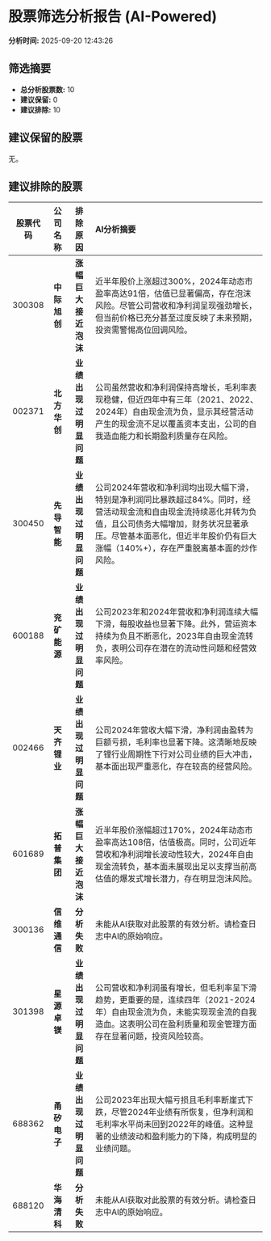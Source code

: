 # 股票筛选分析报告 (AI-Powered)

**分析时间:** 2025-09-20 12:43:26

## 筛选摘要

- **总分析股票数:** 10
- **建议保留:** 0
- **建议排除:** 10

## 建议保留的股票

无。


## 建议排除的股票

| 股票代码 | 公司名称 | 排除原因 | AI分析摘要 |
|:---:|:---:|:---:|:---|
| 300308 | **中际旭创** | **涨幅巨大接近泡沫** | 近半年股价上涨超过300%，2024年动态市盈率高达91倍，估值已显著偏高，存在泡沫风险。尽管公司营收和净利润呈现强劲增长，但当前价格已充分甚至过度反映了未来预期，投资需警惕高位回调风险。 |
| 002371 | **北方华创** | **业绩出现过明显问题** | 公司虽然营收和净利润保持高增长，毛利率表现稳健，但近四年中有三年（2021、2022、2024年）自由现金流为负，显示其经营活动产生的现金流不足以覆盖资本支出，公司的自我造血能力和长期盈利质量存在风险。 |
| 300450 | **先导智能** | **业绩出现过明显问题** | 公司2024年营收和净利润均出现大幅下滑，特别是净利润同比暴跌超过84%。同时，经营活动现金流和自由现金流持续恶化并转为负值，且公司债务大幅增加，财务状况显著承压。尽管基本面恶化，但近半年股价仍有巨大涨幅（140%+），存在严重脱离基本面的炒作风险。 |
| 600188 | **兖矿能源** | **业绩出现过明显问题** | 公司2023年和2024年营收和净利润连续大幅下滑，每股收益也显著下降。此外，营运资本持续为负且不断恶化，2023年自由现金流转负，表明公司存在潜在的流动性问题和经营效率风险。 |
| 002466 | **天齐锂业** | **业绩出现过明显问题** | 公司2024年营收大幅下滑，净利润由盈转为巨额亏损，毛利率也显著下降。这清晰地反映了锂行业周期性下行对公司业绩的巨大冲击，基本面出现严重恶化，存在较高的经营风险。 |
| 601689 | **拓普集团** | **涨幅巨大接近泡沫** | 近半年股价涨幅超过170%，2024年动态市盈率高达108倍，估值极高。同时，公司近年营收和净利润增长波动性较大，2024年自由现金流转负，基本面未展现出足以支撑当前高估值的爆发式增长潜力，存在明显泡沫风险。 |
| 300136 | **信维通信** | **分析失败** | 未能从AI获取对此股票的有效分析。请检查日志中AI的原始响应。 |
| 301398 | **星源卓镁** | **业绩出现过明显问题** | 公司营收和净利润虽有增长，但毛利率呈下滑趋势，更重要的是，连续四年（2021-2024年）自由现金流为负，未能实现现金流的自我造血。这表明公司在盈利质量和现金管理方面存在显著问题，投资风险较高。 |
| 688362 | **甬矽电子** | **业绩出现过明显问题** | 公司2023年出现大幅亏损且毛利率断崖式下跌，尽管2024年业绩有所恢复，但净利润和毛利率水平尚未回到2022年的峰值。这种显著的业绩波动和盈利能力的下降，构成明显的业绩问题。 |
| 688120 | **华海清科** | **分析失败** | 未能从AI获取对此股票的有效分析。请检查日志中AI的原始响应。 |
